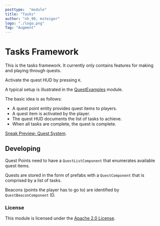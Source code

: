 ```yaml
---
posttype:  "module"  
title: "Tasks"
author: "nh_99, msteiger"
logo: "./logo.png"
Tag: "Augment"
---
```

Tasks Framework
===============
This is the tasks framework. It currently only contains features for making and playing through quests.

Activate the quest HUD by pressing `K`.

A typical setup is illustrated in the [QuestExamples](https://github.com/Terasology/QuestExamples) module.

The basic idea is as follows:

* A quest point entity provides quest items to players.
* A quest item is activated by the player.
* The quest HUD documents the list of tasks to achieve.
* When all tasks are complete, the quest is complete.

[Sneak Preview: Quest System](https://www.youtube.com/watch?v=GMoOZ1CvyhE).


Developing
------------

Quest Points need to have a `QuestListComponent` that enumerates available quest items.

Quests are stored in the form of prefabs with a `QuestComponent` that is comprised by a list of tasks.

Beacons (points the player has to go to) are identified by `QuestBeaconComponent` ID.


### License

This module is licensed under the [Apache 2.0 License](http://www.apache.org/licenses/LICENSE-2.0.html).
